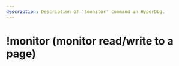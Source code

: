 ```yaml
---
description: Description of '!monitor' command in HyperDbg.
---
```


# !monitor \(monitor read/write to a page\)

